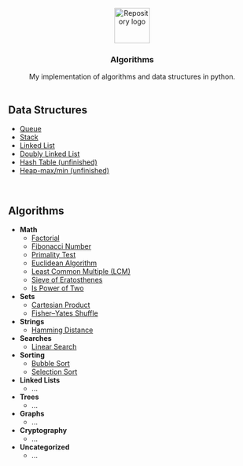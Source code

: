 <p align="center">
    <img src="branding/logo.png" alt="Repository logo" width="72" height="72">
</p>

<h3 align="center">Algorithms</h3>

<p align="center">
  My implementation of algorithms and data structures in python.
  <br>
  <br>
</p>

## Data Structures

- [Queue](./data-structures/queue.py)  
- [Stack](./data-structures/stack.py)
- [Linked List](./data-structures/linked-list.py)
- [Doubly Linked List](./data-structures/doubly-linked-list.py)
- [Hash Table (unfinished)](./data-structures/hash-table.py)
- [Heap-max/min (unfinished)](./data-structures/heap.py)

<br>

## Algorithms

- **Math**
  - [Factorial](./math/factorial.py)
  - [Fibonacci Number](./math/fibonacci.py)
  - [Primality Test](./math/prime.py)
  - [Euclidean Algorithm](./math/gcd.py)
  - [Least Common Multiple (LCM)](./math/lcm.py)
  - [Sieve of Eratosthenes](./math/sieve_of_erat.py)
  - [Is Power of Two](./math/power_of_two.py)
- **Sets**
  - [Cartesian Product](./sets/cartesian_product.py)
  - [Fisher–Yates Shuffle](./sets/fisher_yates_shuffle.py)
- **Strings**
  - [Hamming Distance](./strings/hamming_distance.py)
- **Searches**
  - [Linear Search](./search/linear_search.py)
- **Sorting**
  - [Bubble Sort](./sort/bubble_sort.py)
  - [Selection Sort](./sort/selection_sort.py)
- **Linked Lists**
  - ...
- **Trees**
  - ...
- **Graphs**
  - ...
- **Cryptography**
  - ...
- **Uncategorized**
  - ...
